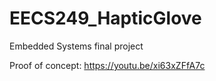 # EECS249_HapticGlove
Embedded Systems final project

Proof of concept:
  https://youtu.be/xi63xZFfA7c
